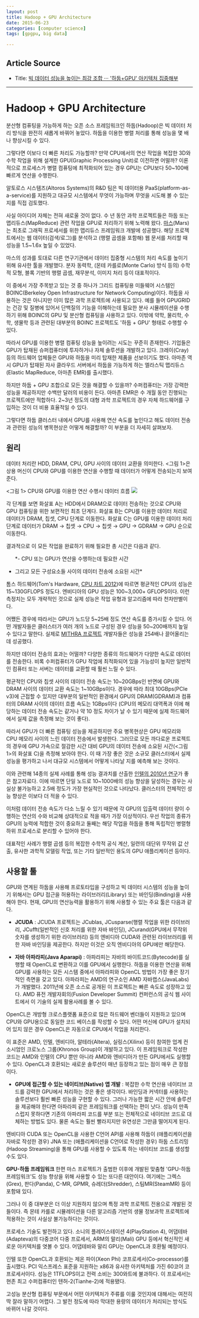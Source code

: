 ```yaml
---
layout: post
title: Hadoop + GPU Architecture
date: 2015-06-23
categories: [computer science]
tags: [gpgpu, big data]

---
```


## Article Source
* Title: [빅 데이터 성능을 높이는 최강 조합 ··· '하둡+GPU' 아키텍처 집중해부](http://www.itworld.co.kr/news/82563)

---

# Hadoop + GPU Architecture

분산형 컴퓨팅을 가능하게 하는 오픈 소스 프레임워크인 하둡(Hadoop)은 빅
데이터 처리 방식을 완전히 새롭게 바꿔어 놓았다. 하둡을 이용한 병렬
처리를 통해 성능을 몇 배나 향상시킬 수 있다.
 
 그렇다면 이보다 더 빠른 처리도 가능할까? 만약 CPU에서의 연산 작업을
복잡한 3D와 수학 작업을 위해 설계한 GPU(Graphic Processing Unit)로
이전하면 어떨까? 이론적으로 프로세스가 병렬 컴퓨팅에 최적화되어 있는
경우 GPU는 CPU보다 50~100배 빠르게 연산을 수행한다.
 
 알토로스 시스템즈(Altoros Systems)의 R&D 팀은 빅 데이터용
PaaS(platform-as-a-service)를 지원하고 대규모 시스템에서 무엇이 가능하며
무엇을 시도해 볼 수 있는지를 직접 검토했다.
 
 사실 아이디어 자체는 전혀 새로울 것이 없다. 수 년 동안 과학
프로젝트들은 하둡 또는 맵리듀스(MapReduce) 관련 작업을 GPU로 처리하기
위해 노력해 왔다.
[마스](http://www.cse.ust.hk/gpuqp/Mars_tr.pdf)(Mars)는 최초로 그래픽
프로세서를 위한 맵리듀스 프레임워크 개발에 성공했다. 해당 프로젝트에서는
웹 데이터(검색/로그)를 분석하고 (행렬 곱셈을 포함해) 웹 문서를 처리할 때
성능을 1.5~1.6x 높일 수 있었다.
 
 마스의 성과를 토대로 다른 연구기관에서 데이터 집중형 시스템의 처리
속도를 높이기 위해 유사한 툴을 개발했다. 분자 동력학, (몬테 카를로(Monte
Carlo) 방식 등의) 수학적 모형, 블록 기반의 행렬 곱셈, 재무분석, 이미지
처리 등이 대표적이다.
 
 이 중에서 가장 주목받고 있는 것 중 하나가 그리드 컴퓨팅용 미들웨어
시스템인 BOINC(Berkeley Open Infrastructure for Network Computing)이다.
하둡을 사용하는 것은 아니지만 이미 많은 과학 프로젝트에 사용되고 있다.
예를 들어 GPUGRID는 건강 및 질병에 있어서 단백질의 기능을 이해하는데
필요한 분사 시뮬레이션을 수행하기 위해 BOINC의 GPU 및 분산형 컴퓨팅을
사용하고 있다. 이밖에 약학, 물리학, 수학, 생물학 등과 관련된 대부분의
BOINC 프로젝트도 '하둡 + GPU' 형태로 수행할 수 있다.
 
 따라서 GPU를 이용한 병렬 컴퓨팅 성능을 높이려는 시도는 꾸준히 존재한다.
기업들은 GPU가 탑재된 슈퍼컴퓨터에 투자하거나 자체 솔루션을 개발하고
있다. 크레이(Cray) 등의 하드웨어 업체들은 GPU와 하둡을 미리 탑재한
제품을 선보이기도 했다. 아마존 역시 GPU가 탑재된 자사 클라우드 서버에서
하둡을 가능하게 하는 엘라스틱 맵리듀스(Elastic MapReduce, 아마존 EMR)를
출시했다.
 
 하지만 하둡 + GPU 조합으로 모든 것을 해결할 수 있을까? 수퍼컴퓨터는
가장 강력한 성능을 제공하지만 수백만 달러의 비용이 든다. 아마존 EMR은 수
개월 동안 진행되는 프로젝트에만 적합하다. 2~3년 정도의 대형 과학
프로젝트의 경우 자체 하드웨어를 구입하는 것이 더 비용 효율적일 수 있다.
 
 그렇다면 하둡 클러스터 내에서 GPU를 사용해 연산 속도를 높인다고 해도
데이터 전송과 관련된 성능의 병목현상은 어떻게 해결할까? 이 부분을 더
자세히 살펴보자.
 
## 원리

 데이터 처리란 HDD, DRAM, CPU, GPU 사이의 데이터 교환을 의미한다. <그림
1>은 상용 머신이 CPU와 GPU를 이용한 연산을 수행할 때 데이터가 어떻게
전송되는지 보여준다.
 
 <그림 1> CPU와 GPU를 이용한 연산 수행시 데이터 흐름
 ![](http://files.idg.co.kr/itworld/image/u161459/062413-tu.jpg)
 
 각 단계를 보면 화살표 A는 HDD에서 DRAM으로 데이터 전송하는 것으로 CPU와
GPU 컴퓨팅을 위한 보편적인 최초 단계다. 화살표 B는 CPU를 이용한 데이터
처리로 데이터가 DRAM, 칩셋, CPU 단계로 이동한다. 화살표 C는 GPU를 이용한
데이터 처리 단계로 데이터가 DRAM → 칩셋 → CPU → 칩셋 → GPU → GDRAM → GPU
순으로 이동한다.
 
 결과적으로 이 모든 작업을 완료하기 위해 필요한 총 시간은 다음과 같다.
 
       *- CPU 또는 GPU가 연산을 수행하는데 필요한 시간
 - 그리고 모든 구성요소들 사이의 데이터 전송에 소요된 시간*      
 
 톰스 하드웨어(Tom's Hardware, [CPU 차트
2012](http://www.tomshardware.com/charts/cpu-charts-2012/-15-SiSoftware-Sandra-2012-SP4c-Pro,3145.html))에
따르면 평균적인 CPU의 성능은 15~130GFLOPS 정도다. 엔비디아의 GPU 성능은
100~3,000+ GFLOPS이다. 이런 측정치는 모두 개략적인 것으로 실제 성능은
작업 유형과 알고리즘에 따라 천차만별이다.
 
 어쨌든 경우에 따라서는 GPU가 노드당 5~25배 정도 연산 속도를 증가시킬
수 있다. 어떤 개발자들은 클러스터가 여러 개의 노드로 구성된 경우 성능을
50~200배까지 높일 수 있다고 말한다. 실제로 [MITHRA
프로젝트](http://srg.cs.uiuc.edu/srghttp://files.idg.co.kr/itworld/IEEEXplore.pdf)
개발자들은 성능을 254배나 끌어올리는데 성공했다.


 하지만 데이터 전송의 효과는 어떨까? 다양한 종류의 하드웨어가 다양한
속도로 데이터를 전송한다. 비록 수퍼컴퓨터가 GPU 작업에 최적화되어 있을
가능성이 높지만 일반적인 컴퓨터 또는 서버는 데이터를 교환할 때 훨씬 느릴
수 있다.
 
 평균적인 CPU와 칩셋 사이의 데이터 전송 속도는 10~20GBps인 반면에 GPU와
DRAM 사이의 데이터 교환 속도는 1~10GBps이다. 경우에 따라 최대
10GBps(PCIe v3)에 근접할 수 있지만 대부분의 일반적인 환경에서 GPU의
DRAM(GDRAM)과 컴퓨터의 DRAM 사이의 데이터 흐름 속도는 1GBps이다 (CPU의
메모리 대역폭과 이에 해당하는 데이터 전송 속도는 같거나 약 10 정도
차이가 날 수 있기 때문에 실제 하드웨어에서 실제 값을 측정해 보는 것이
좋다).
 
 따라서 GPU가 더 빠른 컴퓨팅 성능을 제공하지만 주요 병목현상은 GPU
메모리와 CPU 메모리 사이의 느린 데이터 전송에서 발생한다. 그러므로 모든
까다로운 프로젝트의 경우에 GPU 가속으로 절감한 시간 대비 GPU의 데이터
전송에 소요된 시간(<그림 1>의 화살표 С)을 측정해 보아야 한다. 이 때
가장 좋은 것은 소규모 클러스터에서 실제 성능을 평가하고 나서 대규모
시스템에서 어떻게 나타날 지를 예측해 보는 것이다.
 
 이와 관련해 14종의 실제 사례를 통해 성능 결과치를 산출한 [인텔의 2010년
연구](http://dl.acm.org/citation.cfm?doid=1816038.1816021)가 좋은
참고자료다. 이에 따르면 단일 노드로 10~1000배의 성능 향상을 달성하는
경우는 사실상 불가능하고 2.5배 정도가 가장 현실적인 것으로 나타났다.
클러스터의 전체적인 성능 향상은 이보다 더 적을 수 있다.
 
 이처럼 데이터 전송 속도가 다소 느릴 수 있기 때문에 각 GPU의 입출력
데이터 량이 수행하는 연산의 수와 비교해 상대적으로 적을 때가 가장
이상적이다. 우선 작업의 종류가 GPU의 능력에 적합한 것이 중요하고 둘째는
해당 작업을 하둡을 통해 독립적인 병렬형 하위 프로세스로 분리할 수 있어야
한다.
 
 대표적인 사례가 행렬 곱셈 등의 복잡한 수학적 공식 계산, 일련의 대단위
무작위 값 산출, 유사한 과학적 모델링 작업, 또는 기타 일반적인 용도의 GPU
애플리케이션 등이다.
 
## 사용할 툴
 GPU와 연계된 하둡을 사용해 프로토타입을 구성하고 빅 데이터 시스템의
성능을 높이기 위해서는 GPU 접근을 허용하는 라이브러리(Library) 또는
바인딩(Binding)을 사용해야 한다. 현재, GPU의 연산능력을 활용하기 위해
사용할 수 있는 주요 툴은 다음과 같다.
 
 - **JCUDA** : JCUDA 프로젝트는 JCublas, JCusparse(행렬 작업을 위한
라이브러리, JCufft(일반적인 신호 처리를 위한 자바 바인딩),
JCurand(GPU에서 무작위 숫자를 생성하기 위한 라이브러리) 등의 엔비디아
CUDA와 관련된 라이브러리를 위한 자바 바인딩을 제공한다. 하지만 이것은
오직 엔비디아의 GPU에만 해당한다.
 
 - **자바 아파라피(Java Aparapi)** : 아파라피는 자바의
바이트코드(Bytecode)를 실행할 때 OpenCL로 변환하고 이를 GPU에서
실행한다. 하둡을 이용한 연산을 위해 GPU를 사용하는 모든 시스템 중에서
아파라피와 OpenCL 방법이 가장 좋은 장기적인 측면을 갖고 있다. 아파라피는
AMD의 연구소인 AMD 자바랩스(JavaLabs)가 개발했다. 2011년에 오픈 소스로
공개된 이 프로젝트는 빠른 속도로 성장하고 있다. AMD 퓨전
개발자회의(Fusion Developer Summit) 컨퍼런스의 공식 웹 사이트에서 이
기술의 실제 활용사례를 볼 수 있다.
 
 OpenCL은 개방형 크로스플랫폼 표준으로 많은 하드웨어 벤더들이 지원하고
있으며 CPU와 GPU용으로 동일한 코드 베이스를 작성할 수 있다. 어떤 머신에
GPU가 설치되어 있지 않은 경우 OpenCL은 자동으로 CPU에서 작업을
처리한다.
 
 이 표준은 AMD, 인텔, 엔비디아, 알테라(Altera), 실링스(Xilinx) 등이
참여한 업계 컨소시엄인 크로노스 그룹(Khronos Group)이 개발하고 있다. 이
프레임워크로 작성한 코드는 AMD와 인텔의 CPU 뿐만 아니라 AMD와 엔비디아가
만든 GPU에서도 실행할 수 있다. OpenCL과 호환되는 새로운 솔루션이 매년
등장하고 있는 점이 매우 큰 장점이다.
 
 - **GPU에 접근할 수 있는 네이티브(Native) 앱 개발** : 복잡한 수학
연산용 네이티브 코드를 강력한 GPU에서 처리하는 것은 좋은 생각이다.
바인딩과 커넥터를 사용하는 솔루션보다 훨씬 빠른 성능을 구현할 수 있다.
그러나 가능한 짧은 시간 안에 솔루션을 제공해야 한다면 아파라피 같은
프레임워크를 선택하는 편이 낫다. 성능이 만족스럽지 못하다면 기존의
아파라피 코드를 부분 또는 전체적으로 네이티브 코드로 대체하는 방법도
있다. 물론 속도는 훨씬 빨라지지만 유연성은 그만큼 떨어지게 된다.
 
 엔비디아 CUDA 또는 OpenCL을 사용한 C언어 API를 사용해 하둡이
(애플리케이션을 자바로 작성한 경우) JNA 또는 (애플리케이션을 C언어로
작성한 경우) 하둡 스트리밍(Hadoop Streaming)을 통해 GPU를 사용할 수
있도록 하는 네이티브 코드를 생성할 수도 있다.
 
 **GPU-하둡 프레임워크**
 한편 마스 프로젝트가 출범한 이후에 개발된 맞춤형 'GPU-하둡
프레임워크'도 성능 향상을 위해 사용할 수 있는 또다른 대안이다. 여기에는
그렉스(Grex), 판다(Panda), C-MR, GPMR, 슈레더(Shredder), 스팀MR(SteamMR)
등이 포함돼 있다.
 
 그러나 이 중 대부분은 더 이상 지원하지 않으며 특정 과학 프로젝트
전용으로 개발된 것들이다. 즉 몬테 카를로 시뮬레이션을 다른 알고리즘
기반의 생물 정보과학 프로젝트에 적용하는 것이 사실상 불가능하다는
것이다.
 
 프로세스 기술도 발전하고 있다. 소니의 플레이스테이션 4(PlayStation 4),
어댑테바(Adapteva)의 다중코어 다중 프로세서, ARM의 말리(Mali) GPU 등에서
혁신적인 새로운 아키텍처를 엿볼 수 있다. 어댑테바와 말리 GPU는 OpenCL과
호환될 예정이다.
 
 인텔 또한 OpenCL과 호환되는 제온 파이(Xeon Phi)
코프로세서(Co-processor)를 출시했다. PCI 익스프레스 표준을 지원하는
x86과 유사한 아키텍처를 가진 60코어 코프로세서이다. 성능은 1TFLOPS이고
전력 소비는 300와트에 불과하다. 이 프로세서는 현존 최고 수퍼컴퓨터인
텐허-2(Tianhe-2)에 적용됐다.
 
 고성능 분산형 컴퓨팅 부문에서 어떤 아키텍처가 주류를 이룰 것인지에
대해서는 여전히 딱 잘라 말하기 어렵다. 그 발전 정도에 따라 막대한 용량의
데이터가 처리되는 방식도 바뀌어 나갈 것이다.


